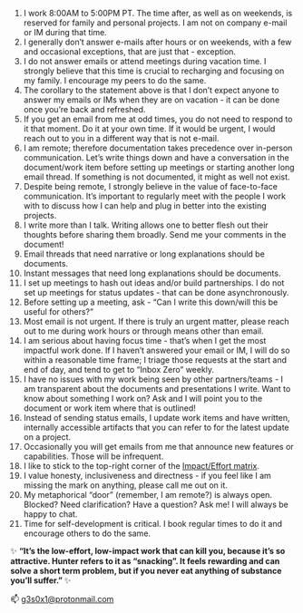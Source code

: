 <ol>
<li> I work 8:00AM to 5:00PM PT. The time after, as well as on weekends, is reserved for family and personal projects. I am not on company e-mail or IM during that time.</li>
<li> I generally don’t answer e-mails after hours or on weekends, with a few and occasional exceptions, that are just that - exception.</li>
<li> I do not answer emails or attend meetings during vacation time. I strongly believe that this time is crucial to recharging and focusing on my family. I encourage my peers to do the same.</li>
<li> The corollary to the statement above is that I don’t expect anyone to answer my emails or IMs when they are on vacation - it can be done once you’re back and refreshed.</li>
<li> If you get an email from me at odd times, you do not need to respond to it that moment. Do it at your own time. If it would be urgent, I would reach out to you in a different way that is not e-mail.</li>
<li> I am remote; therefore documentation takes precedence over in-person communication. Let’s write things down and have a conversation in the document/work item before setting up meetings or starting another long email thread. If something is not documented, it might as well not exist.</li>
<li> Despite being remote, I strongly believe in the value of face-to-face communication. It’s important to regularly meet with the people I work with to discuss how I can help and plug in better into the existing projects.</li>
<li> I write more than I talk. Writing allows one to better flesh out their thoughts before sharing them broadly. Send me your comments in the document!</li>
<li> Email threads that need narrative or long explanations should be documents.</li>
<li> Instant messages that need long explanations should be documents.</li>
<li> I set up meetings to hash out ideas and/or build partnerships. I do not set up meetings for status updates - that can be done asynchronously.</li>
<li> Before setting up a meeting, ask - “Can I write this down/will this be useful for others?”</li>
<li> Most email is not urgent. If there is truly an urgent matter, please reach out to me during work hours or through means other than email.</li>
<li> I am serious about having focus time - that’s when I get the most impactful work done. If I haven’t answered your email or IM, I will do so within a reasonable time frame; I triage those requests at the start and end of day, and tend to get to “Inbox Zero” weekly.</li>
<li> I have no issues with my work being seen by other partners/teams - I am transparent about the documents and presentations I write. Want to know about something I work on? Ask and I will point you to the document or work item where that is outlined!</li>
<li> Instead of sending status emails, I update work items and have written, internally accessible artifacts that you can refer to for the latest update on a project.</li>
<li> Occasionally you will get emails from me that announce new features or capabilities. Those will be infrequent.</li>
<li> I like to stick to the top-right corner of the <a href="https://hunterwalk.com/2016/06/18/the-best-startups-resists-snacks-im-not-talking-about-food/">Impact/Effort matrix</a>.</li>
<li> I value honesty, inclusiveness and directness - if you feel like I am missing the mark on anything, please call me out on it.</li>
<li> My metaphorical “door” (remember, I am remote?) is always open. Blocked? Need clarification? Have a question? Ask me! I will always be happy to chat.</li>
<li> Time for self-development is critical. I book regular times to do it and encourage others to do the same.</li>
</ol>

✨ <strong>“It’s the low-effort, low-impact work that can kill you, because it’s so attractive. Hunter refers to it as “snacking”. It feels rewarding and can solve a short term problem, but if you never eat anything of substance you’ll suffer.” </strong>✨ 

📫 <a href="mailto:g3s0x1@protonmail.com">g3s0x1@protonmail.com</a>
